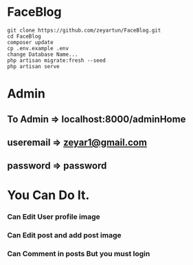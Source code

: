 # FaceBlog

```
git clone https://github.com/zeyartun/FaceBlog.git
cd FaceBlog
composer update
cp .env.example .env
change Database Name...
php artisan migrate:fresh --seed
php artisan serve
```
# Admin
## To Admin => localhost:8000/adminHome 
## useremail => zeyar1@gmail.com
## password => password

# You Can Do It.
### Can Edit User profile image
### Can Edit post and add post image
### Can Comment in posts But you must login
